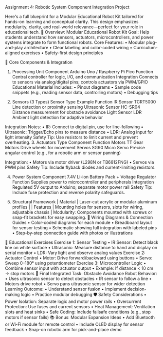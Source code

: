Assignment 4: Robotic System Component Integration Project

Here's a full blueprint for a Modular Educational Robot Kit tailored for hands-on learning and conceptual clarity. This design emphasizes modularity, clarity, and real-world relevance—perfect for your role in educational tech.
🧠 Overview: Modular Educational Robot Kit
Goal: Help students understand how sensors, actuators, microcontrollers, and power systems integrate to form functional robots.
Core Features:
•	Modular plug-and-play architecture
•	Clear labeling and color-coded wiring
•	Curriculum-aligned exercises
•	Safety-first design principles

🧩 Core Components & Integration
1. Processing Unit
Component	Arduino Uno / Raspberry Pi Pico
Function	Central controller for logic, I/O, and communication
Integration	Connects to sensors via analog/digital pins; controls actuators via PWM/GPIO
Educational Material Includes:
•	Pinout diagrams
•	Sample code snippets (e.g., reading sensor data, controlling motors)
•	Debugging tips

2. Sensors (3 Types)
Sensor Type	Example	Function
IR Sensor	TCRT5000	Line detection or proximity sensing
Ultrasonic Sensor	HC-SR04	Distance measurement for obstacle avoidance
Light Sensor	LDR	Ambient light detection for adaptive behavior

Integration Notes:
•	IR: Connect to digital pin, use for line-following
•	Ultrasonic: Trigger/Echo pins to measure distance
•	LDR: Analog input for light intensity
Safety Tip: Use resistors to limit current and prevent overheating.
3. Actuators
Type	Component	Function
Motors	TT Gear Motors	Drive wheels for movement
Servos	SG90 Micro Servo	Precise angular control (e.g., for a robotic arm or sensor panning)

Integration:
•	Motors via motor driver (L298N or TB6612FNG)
•	Servos via PWM pins
Safety Tip: Include flyback diodes and current-limiting resistors.

4. Power System
Component	7.4V Li-ion Battery Pack + Voltage Regulator
Function	Supplies power to microcontroller and peripherals
Integration	Regulated 5V output to Arduino; separate motor power rail
Safety Tip: Include fuse protection and reverse polarity safeguards.


5. Structural Framework
| Material | Laser-cut acrylic or modular aluminum profiles | | Features | Mounting holes for sensors, slots for wiring, adjustable chassis |
Modularity: Components mounted with screws or snap-fit brackets for easy swapping.
🔌 Wiring Diagrams & Connection Guides
•	Color-coded diagrams for each module
•	Breadboard layout for sensor testing
•	Schematic showing full integration with labeled pins
•	Step-by-step connection guide with photos or illustrations

🧪 Educational Exercises
Exercise 1: Sensor Testing
•	IR Sensor: Detect black line on white surface
•	Ultrasonic: Measure distance to hand and display on serial monitor
•	LDR: Vary light and observe analog values
Exercise 2: Actuator Control
•	Motor: Drive forward/backward using buttons
•	Servo: Sweep 0–180° using potentiometer
Exercise 3: Microcontroller Logic
•	Combine sensor input with actuator output
•	Example: If distance < 10 cm → stop motors
🤖 Final Integrated Task: Obstacle Avoidance Robot
Behavior:
•	Uses ultrasonic sensor to detect obstacles
•	IR sensor to follow a line
•	Motors drive robot
•	Servo pans ultrasonic sensor for wider detection
Learning Outcome:
•	Understand sensor fusion
•	Implement decision-making logic
•	Practice modular debugging
🛡️ Safety Considerations
•	Power Isolation: Separate logic and motor power rails
•	Overcurrent Protection: Use fuses and current sensors
•	Heat Management: Ventilation slots and heat sinks
•	Safe Coding: Include failsafe conditions (e.g., stop motors if sensor fails)
📚 Bonus: Modular Expansion Ideas
•	Add Bluetooth or Wi-Fi module for remote control
•	Include OLED display for sensor feedback
•	Snap-on robotic arm for pick-and-place demo
